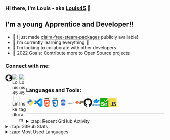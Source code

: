 ### Hi there, I'm Louis - aka [Louis45][website] 👋 

## I'm a young Apprentice and Developer!!

- 🔭 I just made [claim-free-steam-packages](https://github.com/Luois45/claim-free-steam-packages) publicly available!
- 🌱 I’m currently learning everything 🤣
- 👯 I’m looking to collaborate with other developers
- 🥅 2022 Goals: Contribute more to Open Source projects

### Connect with me:

[<img align="left" alt="linktree.louis45.de" width="22px" src="https://raw.githubusercontent.com/iconic/open-iconic/master/svg/globe.svg" />][website]
[<img align="left" alt="Louis45 | LinkedIn" width="22px" src="https://cdn.jsdelivr.net/npm/simple-icons@v3/icons/linkedin.svg" />][linkedin]
[<img align="left" alt="Louis45 | Instagram" width="22px" src="https://cdn.jsdelivr.net/npm/simple-icons@v3/icons/instagram.svg" />][instagram]

<br />

### Languages and Tools:

[<img align="left" alt="Python" width="26px" src="https://raw.githubusercontent.com/github/explore/80688e429a7d4ef2fca1e82350fe8e3517d3494d/topics/python/python.png" />](https://github.com/topics/python)
[<img align="left" alt="Visual Studio Code" width="26px" src="https://raw.githubusercontent.com/github/explore/bbd48b997e8d0bef63f676eca4da5e1f76487b56/topics/visual-studio-code/visual-studio-code.png" />](https://github.com/topics/visual-studio-code)
[<img align="left" alt="HTML" width="26px" src="https://raw.githubusercontent.com/github/explore/80688e429a7d4ef2fca1e82350fe8e3517d3494d/topics/html/html.png" />](https://github.com/topics/html)
[<img align="left" alt="CSS" width="26px" src="https://raw.githubusercontent.com/github/explore/80688e429a7d4ef2fca1e82350fe8e3517d3494d/topics/css/css.png" />](https://github.com/topics/css)
[<img align="left" alt="SQL" width="26px" src="https://raw.githubusercontent.com/github/explore/80688e429a7d4ef2fca1e82350fe8e3517d3494d/topics/sql/sql.png" />](https://github.com/topics/sql)
[<img align="left" alt="MySQL" width="26px" src="https://raw.githubusercontent.com/github/explore/80688e429a7d4ef2fca1e82350fe8e3517d3494d/topics/mysql/mysql.png" />](https://github.com/topics/mysql)
[<img align="left" alt="Git" width="26px" src="https://raw.githubusercontent.com/github/explore/80688e429a7d4ef2fca1e82350fe8e3517d3494d/topics/git/git.png" />](https://github.com/topics/git)
[<img align="left" alt="GitHub" width="26px" src="https://raw.githubusercontent.com/github/explore/78df643247d429f6cc873026c0622819ad797942/topics/github/github.png" />](https://github.com/topics/github)
[<img align="left" alt="GitHub" width="26px" src="https://raw.githubusercontent.com/github/explore/80688e429a7d4ef2fca1e82350fe8e3517d3494d/topics/docker/docker.png" />](https://github.com/topics/docker)
[<img align="left" alt="Selenium" width="26px" src="https://raw.githubusercontent.com/github/explore/6c7084bb772f6fabaae377f5ae4a607594234ee6/topics/selenium/selenium.png" />](https://github.com/topics/selenium)
[<img align="left" alt="JavaScript" width="26px" src="https://raw.githubusercontent.com/github/explore/80688e429a7d4ef2fca1e82350fe8e3517d3494d/topics/javascript/javascript.png" />](https://github.com/topics/javascript)

<br />
<br />

---

<details>
  <summary>:zap: Recent GitHub Activity</summary>
  
<!--START_SECTION:activity-->
1. ❗️ Closed issue [#125](https://github.com/Luois45/claim-free-steam-packages/issues/125) in [Luois45/claim-free-steam-packages](https://github.com/Luois45/claim-free-steam-packages)
2. 🗣 Commented on [#125](https://github.com/Luois45/claim-free-steam-packages/issues/125) in [Luois45/claim-free-steam-packages](https://github.com/Luois45/claim-free-steam-packages)
3. ❗️ Closed issue [#124](https://github.com/Luois45/claim-free-steam-packages/issues/124) in [Luois45/claim-free-steam-packages](https://github.com/Luois45/claim-free-steam-packages)
4. 🗣 Commented on [#124](https://github.com/Luois45/claim-free-steam-packages/issues/124) in [Luois45/claim-free-steam-packages](https://github.com/Luois45/claim-free-steam-packages)
5. ❗️ Closed issue [#122](https://github.com/Luois45/claim-free-steam-packages/issues/122) in [Luois45/claim-free-steam-packages](https://github.com/Luois45/claim-free-steam-packages)
6. 🗣 Commented on [#122](https://github.com/Luois45/claim-free-steam-packages/issues/122) in [Luois45/claim-free-steam-packages](https://github.com/Luois45/claim-free-steam-packages)
7. 🗣 Commented on [#123](https://github.com/Luois45/claim-free-steam-packages/issues/123) in [Luois45/claim-free-steam-packages](https://github.com/Luois45/claim-free-steam-packages)
8. ❗️ Closed issue [#121](https://github.com/Luois45/claim-free-steam-packages/issues/121) in [Luois45/claim-free-steam-packages](https://github.com/Luois45/claim-free-steam-packages)
9. 🗣 Commented on [#121](https://github.com/Luois45/claim-free-steam-packages/issues/121) in [Luois45/claim-free-steam-packages](https://github.com/Luois45/claim-free-steam-packages)
10. 🗣 Commented on [#120](https://github.com/Luois45/claim-free-steam-packages/issues/120) in [Luois45/claim-free-steam-packages](https://github.com/Luois45/claim-free-steam-packages)
<!--END_SECTION:activity-->
  
</details>

<details>
  <summary>:zap: GitHub Stats</summary>
  <a href="https://github.com/Luois45?tab=repositories">
    <img align="center" alt="Louis45's GitHub Stats" src="https://github-readme-stats.vercel.app/api?username=Luois45&count_private=true&theme=tokyonight&show_icons=true" />
  </a>
</details>

<details>
  <summary>:zap: Most Used Languages</summary>
  <a href="https://github.com/Luois45?tab=repositories">
    <img align="center" alt="Louis45's Most Used Languages" src="https://github-readme-stats.vercel.app/api/top-langs/?username=Luois45&count_private=true&theme=tokyonight&layout=compact" />
  </a>
</details>

[website]: https://linktree.louis45.de/
[instagram]: https://rebrand.ly/instagram-45
[linkedin]: https://rebrand.ly/linkedin-45
